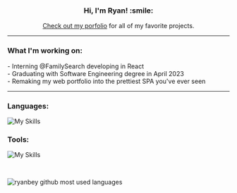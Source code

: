 <div align="center">
<h3><b>Hi, I'm Ryan! :smile:</b></h3>

[Check out my porfolio](https://ryanbey.github.io/portfolio/) for all of my favorite projects.
<hr>
</div>

<h3> What I'm working on:</h3>
- Interning @FamilySearch developing in React<br>
- Graduating with Software Engineering degree in April 2023<br>
- Remaking my web portfolio into the prettiest SPA you've ever seen<br>
<hr>

<h3>Languages:</h3>

![My Skills](https://skillicons.dev/icons?i=html,css,js,ts,sass,java,php,cpp)

<h3>Tools:</h3>

![My Skills](https://skillicons.dev/icons?i=react,angular,bootstrap,nodejs,express,firebase,mongo,heroku,mysql,vscode,androidstudio,jest,git,ps,xd,figma&perline=8)<br>

<br>

<p><img src="https://github-readme-stats.vercel.app/api/top-langs?username=ryanbey&show_icons=true&theme=github_dark&locale=en&layout=compact" alt="ryanbey github most used languages" /></p>
  
<!--
**ryanbey/ryanbey** is a ✨ _special_ ✨ repository because its `README.md` (this file) appears on your GitHub profile.

Here are some ideas to get you started:

- 🔭 I’m currently working on ...
- 🌱 I’m currently learning ...
- 👯 I’m looking to collaborate on ...
- 🤔 I’m looking for help with ...
- 💬 Ask me about ...
- 📫 How to reach me: ...
- 😄 Pronouns: ...
- ⚡ Fun fact: ...
-->
